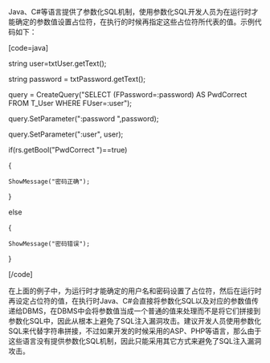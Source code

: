 Java、C#等语言提供了参数化SQL机制，使用参数化SQL开发人员为在运行时才能确定的参数值设置占位符，在执行的时候再指定这些占位符所代表的值。示例代码如下：
[code=java]
string user=txtUser.getText();
string password = txtPassword.getText();
query = CreateQuery("SELECT (FPassword=:password) AS PwdCorrect FROM T_User WHERE FUser=:user");
query.SetParameter(":password ",password);
query.SetParameter(":user", user);
if(rs.getBool("PwdCorrect ")==true)
{
	ShowMessage("密码正确");
}
else
{
	ShowMessage("密码错误");
}
[/code]
在上面的例子中，为运行时才能确定的用户名和密码设置了占位符，然后在运行时再设定占位符的值，在执行时Java、C#会直接将参数化SQL以及对应的参数值传递给DBMS，在DBMS中会将参数值当成一个普通的值来处理而不是将它们拼接到参数化SQL中，因此从根本上避免了SQL注入漏洞攻击。建议开发人员使用参数化SQL来代替字符串拼接，不过如果开发的时候采用的ASP、PHP等语言，那么由于这些语言没有提供参数化SQL机制，因此只能采用其它方式来避免了SQL注入漏洞攻击。